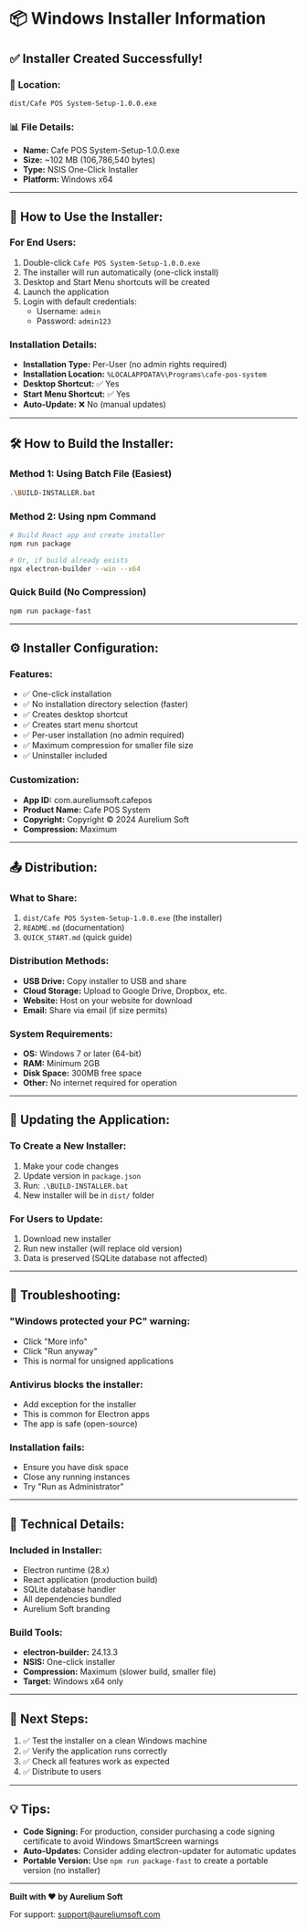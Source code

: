 # 📦 Windows Installer Information

## ✅ **Installer Created Successfully!**

### 📁 **Location:**
```
dist/Cafe POS System-Setup-1.0.0.exe
```

### 📊 **File Details:**
- **Name:** Cafe POS System-Setup-1.0.0.exe
- **Size:** ~102 MB (106,786,540 bytes)
- **Type:** NSIS One-Click Installer
- **Platform:** Windows x64

---

## 🚀 **How to Use the Installer:**

### **For End Users:**
1. Double-click `Cafe POS System-Setup-1.0.0.exe`
2. The installer will run automatically (one-click install)
3. Desktop and Start Menu shortcuts will be created
4. Launch the application
5. Login with default credentials:
   - Username: `admin`
   - Password: `admin123`

### **Installation Details:**
- **Installation Type:** Per-User (no admin rights required)
- **Installation Location:** `%LOCALAPPDATA%\Programs\cafe-pos-system`
- **Desktop Shortcut:** ✅ Yes
- **Start Menu Shortcut:** ✅ Yes
- **Auto-Update:** ❌ No (manual updates)

---

## 🛠️ **How to Build the Installer:**

### **Method 1: Using Batch File (Easiest)**
```bash
.\BUILD-INSTALLER.bat
```

### **Method 2: Using npm Command**
```bash
# Build React app and create installer
npm run package

# Or, if build already exists
npx electron-builder --win --x64
```

### **Quick Build (No Compression)**
```bash
npm run package-fast
```

---

## ⚙️ **Installer Configuration:**

### **Features:**
- ✅ One-click installation
- ✅ No installation directory selection (faster)
- ✅ Creates desktop shortcut
- ✅ Creates start menu shortcut
- ✅ Per-user installation (no admin required)
- ✅ Maximum compression for smaller file size
- ✅ Uninstaller included

### **Customization:**
- **App ID:** com.aureliumsoft.cafepos
- **Product Name:** Cafe POS System
- **Copyright:** Copyright © 2024 Aurelium Soft
- **Compression:** Maximum

---

## 📤 **Distribution:**

### **What to Share:**
1. `dist/Cafe POS System-Setup-1.0.0.exe` (the installer)
2. `README.md` (documentation)
3. `QUICK_START.md` (quick guide)

### **Distribution Methods:**
- **USB Drive:** Copy installer to USB and share
- **Cloud Storage:** Upload to Google Drive, Dropbox, etc.
- **Website:** Host on your website for download
- **Email:** Share via email (if size permits)

### **System Requirements:**
- **OS:** Windows 7 or later (64-bit)
- **RAM:** Minimum 2GB
- **Disk Space:** 300MB free space
- **Other:** No internet required for operation

---

## 🔄 **Updating the Application:**

### **To Create a New Installer:**
1. Make your code changes
2. Update version in `package.json`
3. Run: `.\BUILD-INSTALLER.bat`
4. New installer will be in `dist/` folder

### **For Users to Update:**
1. Download new installer
2. Run new installer (will replace old version)
3. Data is preserved (SQLite database not affected)

---

## 🐛 **Troubleshooting:**

### **"Windows protected your PC" warning:**
- Click "More info"
- Click "Run anyway"
- This is normal for unsigned applications

### **Antivirus blocks the installer:**
- Add exception for the installer
- This is common for Electron apps
- The app is safe (open-source)

### **Installation fails:**
- Ensure you have disk space
- Close any running instances
- Try "Run as Administrator"

---

## 📝 **Technical Details:**

### **Included in Installer:**
- Electron runtime (28.x)
- React application (production build)
- SQLite database handler
- All dependencies bundled
- Aurelium Soft branding

### **Build Tools:**
- **electron-builder:** 24.13.3
- **NSIS:** One-click installer
- **Compression:** Maximum (slower build, smaller file)
- **Target:** Windows x64 only

---

## 🎯 **Next Steps:**

1. ✅ Test the installer on a clean Windows machine
2. ✅ Verify the application runs correctly
3. ✅ Check all features work as expected
4. ✅ Distribute to users

---

## 💡 **Tips:**

- **Code Signing:** For production, consider purchasing a code signing certificate to avoid Windows SmartScreen warnings
- **Auto-Updates:** Consider adding electron-updater for automatic updates
- **Portable Version:** Use `npm run package-fast` to create a portable version (no installer)

---

**Built with ❤️ by Aurelium Soft**

For support: support@aureliumsoft.com
